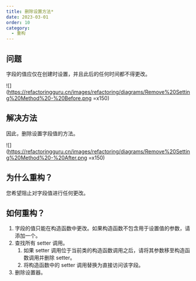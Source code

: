 ```yaml
---
title: 删除设置方法*
date: 2023-03-01
order: 10
category:
  - 重构
---
```


## 问题

字段的值应仅在创建时设置，并且此后的任何时间都不得更改。

![](https://refactoringguru.cn/images/refactoring/diagrams/Remove%20Setting%20Method%20-%20Before.png =x150)

## 解决方法

因此，删除设置字段值的方法。

![](https://refactoringguru.cn/images/refactoring/diagrams/Remove%20Setting%20Method%20-%20After.png =x150)


## 为什么重构？

您希望阻止对字段值进行任何更改。

## 如何重构？

1. 字段的值只能在构造函数中更改。如果构造函数不包含用于设置值的参数，请添加一个。
2. 查找所有 setter 调用。
   1. 如果 setter 调用位于当前类的构造函数调用之后，请将其参数移至构造函数调用并删除 setter。
   2. 将构造函数中的 setter 调用替换为直接访问该字段。
3. 删除设置器。
